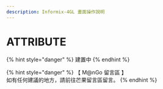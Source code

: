 ```yaml
---
description: Informix-4GL 畫面操作說明
---
```


# ATTRIBUTE

{% hint style="danger" %}
建置中
{% endhint %}

{% hint style="danger" %}
【 M@nGo 留言區 】\
如有任何建議的地方，請前往芒果留言區留言。
{% endhint %}

